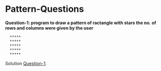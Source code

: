 # Pattern-Questions
 **Question-1: program to draw a pattern of ractangle with stars the no. of rows and columns were given by the user**

   ```
     *****
     *****
     *****
     *****
     *****
```
Solution [Question-1](pattern.cpp).

